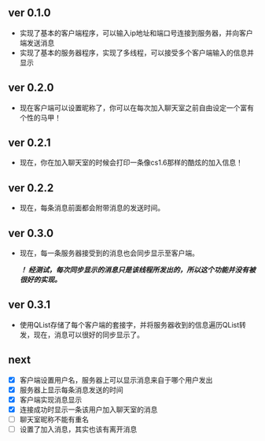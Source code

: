 ## ver 0.1.0

+ 实现了基本的客户端程序，可以输入ip地址和端口号连接到服务器，并向客户端发送消息
+ 实现了基本的服务器程序，实现了多线程，可以接受多个客户端输入的信息并显示  

## ver 0.2.0

+ 现在客户端可以设置昵称了，你可以在每次加入聊天室之前自由设定一个富有个性的马甲！

## ver 0.2.1 

+ 现在，你在加入聊天室的时候会打印一条像cs1.6那样的酷炫的加入信息！

## ver 0.2.2

+ 现在，每条消息前面都会附带消息的发送时间。

## ver 0.3.0 

+ 现在，每一条服务器接受到的消息也会同步显示至客户端。

    ***！ 经测试，每次同步显示的消息只是该线程所发出的，所以这个功能并没有被很好的实现。***

## ver 0.3.1

+ 使用QList存储了每个客户端的套接字，并将服务器收到的信息遍历QList转发，现在，消息可以很好的同步显示了。

## next
- [x] 客户端设置用户名，服务器上可以显示消息来自于哪个用户发出
- [x] 服务器上显示每条消息发送的时间
- [x] 客户端实现消息显示
- [x] 连接成功时显示一条该用户加入聊天室的消息
- [ ] 聊天室昵称不能有重名
- [ ] 设置了加入消息，其实也该有离开消息